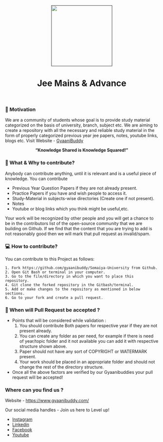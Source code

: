<p align="center">
  <a href="" rel="noopener">
 <img width=200px src="https://www.aryacollege.in/wp-content/uploads/2019/01/iit-jee-main.jpg"/></a>
</p>
<h1 align = 'center'> Jee Mains & Advance </h1>

<br>

### :muscle: Motivation
We are a community of students whose goal is to provide study material categorized on the basis of university, branch, subject etc. We are aiming to create a repository with all the necessary and reliable study material in the form of properly categorized previous year jee papers, notes, youtube links, blogs etc. Visit Website - <a href="www.gyaanibuddy.com">GyaaniBuddy</a>
<p align="center"><b> “Knowledge Shared is Knowledge Squared!” </b></p> 


### 🚀 What & Why to contribute?

Anybody can contribute anything, until it is relevant and is a useful piece of knowledge. 
You can contribute 
- Previous Year Question Papers if they are not already present.
- Practice Papers if you have and wish people to access it.
- Study-Material in subjects-wise directories (Create one if not present).
- Notes
- Youtube or blog links which you think might be useful,etc.

Your work will be recognized by other people and you will get a chance to be in the contributors list of the open-source community that we are building on Github. If we find that the content that you are trying to add is not reasonably good then we will mark that pull request as invalid/spam. 

### 💻 How to contribute?
You can contribute to this Project as follows:

```
1. Fork https://github.com/gyaanibuddy/Somaiya-University from Github. 
2. Open Git Bash or terminal in your computer. 
3. Go to the file/directory in which you want to place this repository. 
4. Git clone the forked repository in the Gitbash/terminal.
5. Add or make changes to the repository as mentioned in below sections. 
6. Go to your fork and create a pull request.
```


### :page_with_curl: When will Pull Request be accepted ?
- Points that will be considered while validation :
  1. You should contribute Both papers for respective year if they are not present already.
  2. You can create any folder as per need, for example if there is need of year/topic folder and it not available you can add it with respective structure shown above.
  3. Paper should not have any sort of COPYRIGHT or WATERMARK present.
  4. Your work should be placed in an appropriate folder and should not change the rest of the directory structure. 
- Once all the above factors are verified by our Gyaanibuddies your pull request will be accepted!

### Where can you find us ?
Website - https://www.gyaanibuddy.com/

Our social media handles - Join us here to Level up!
- <a href="https://www.instagram.com/gyaanibuddy/"> Instagram <a> <br>
- <a href="https://www.linkedin.com/company/gyaani-buddy"> Linkedin </a> <br> 
- <a href="https://www.facebook.com/GyaaniBuddyFB"> Facebook </a> <br>
- <a href="https://www.youtube.com/channel/UCikNFWC59EktOI8yfgvwPDA"> Youtube </a> <br>
  

